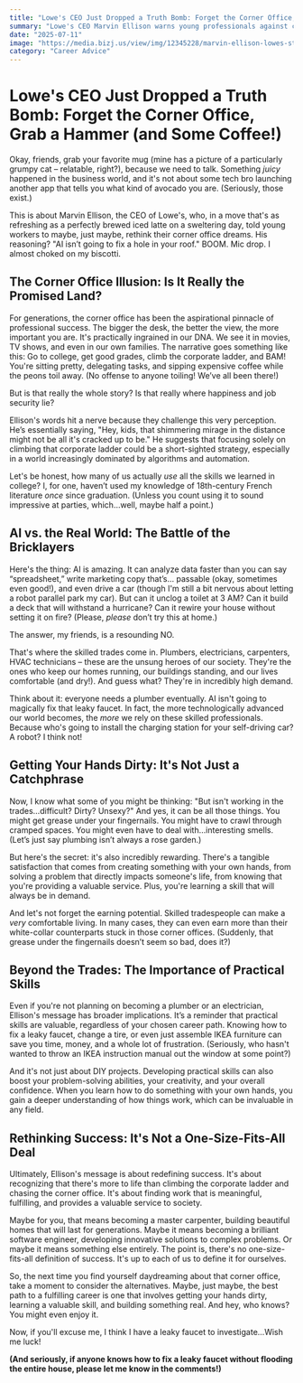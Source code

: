 ```yaml
---
title: "Lowe's CEO Just Dropped a Truth Bomb: Forget the Corner Office, Grab a Hammer (and Some Coffee!)"
summary: "Lowe's CEO Marvin Ellison warns young professionals against chasing corner offices, highlighting the enduring value of skilled trades in an AI-driven world. We dive into why getting your hands dirty might be the best career advice you'll hear all year."
date: "2025-07-11"
image: "https://media.bizj.us/view/img/12345228/marvin-ellison-lowes-store-mk003edit*1200xx6932-5199-432-0.jpg"
category: "Career Advice"
---
```


# Lowe's CEO Just Dropped a Truth Bomb: Forget the Corner Office, Grab a Hammer (and Some Coffee!)

Okay, friends, grab your favorite mug (mine has a picture of a particularly grumpy cat – relatable, right?), because we need to talk. Something _juicy_ happened in the business world, and it's not about some tech bro launching another app that tells you what kind of avocado you are. (Seriously, those exist.)

This is about Marvin Ellison, the CEO of Lowe's, who, in a move that's as refreshing as a perfectly brewed iced latte on a sweltering day, told young workers to maybe, just maybe, rethink their corner office dreams. His reasoning? "AI isn’t going to fix a hole in your roof." BOOM. Mic drop. I almost choked on my biscotti.

## The Corner Office Illusion: Is It Really the Promised Land?

For generations, the corner office has been the aspirational pinnacle of professional success. The bigger the desk, the better the view, the more important you are. It's practically ingrained in our DNA. We see it in movies, TV shows, and even in our own families. The narrative goes something like this: Go to college, get good grades, climb the corporate ladder, and BAM! You're sitting pretty, delegating tasks, and sipping expensive coffee while the peons toil away. (No offense to anyone toiling! We’ve all been there!)

But is that really the whole story? Is that really where happiness and job security lie?

Ellison's words hit a nerve because they challenge this very perception. He’s essentially saying, "Hey, kids, that shimmering mirage in the distance might not be all it's cracked up to be." He suggests that focusing solely on climbing that corporate ladder could be a short-sighted strategy, especially in a world increasingly dominated by algorithms and automation.

Let's be honest, how many of us actually _use_ all the skills we learned in college? I, for one, haven’t used my knowledge of 18th-century French literature _once_ since graduation. (Unless you count using it to sound impressive at parties, which…well, maybe half a point.)

## AI vs. the Real World: The Battle of the Bricklayers

Here's the thing: AI is amazing. It can analyze data faster than you can say “spreadsheet,” write marketing copy that’s… passable (okay, sometimes even good!), and even drive a car (though I'm still a bit nervous about letting a robot parallel park my car). But can it unclog a toilet at 3 AM? Can it build a deck that will withstand a hurricane? Can it rewire your house without setting it on fire? (Please, _please_ don’t try this at home.)

The answer, my friends, is a resounding NO.

That's where the skilled trades come in. Plumbers, electricians, carpenters, HVAC technicians – these are the unsung heroes of our society. They're the ones who keep our homes running, our buildings standing, and our lives comfortable (and dry!). And guess what? They're in incredibly high demand.

Think about it: everyone needs a plumber eventually. AI isn't going to magically fix that leaky faucet. In fact, the more technologically advanced our world becomes, the _more_ we rely on these skilled professionals. Because who's going to install the charging station for your self-driving car? A robot? I think not!

## Getting Your Hands Dirty: It's Not Just a Catchphrase

Now, I know what some of you might be thinking: "But isn't working in the trades…difficult? Dirty? Unsexy?" And yes, it can be all those things. You might get grease under your fingernails. You might have to crawl through cramped spaces. You might even have to deal with…interesting smells. (Let’s just say plumbing isn’t always a rose garden.)

But here's the secret: it's also incredibly rewarding. There's a tangible satisfaction that comes from creating something with your own hands, from solving a problem that directly impacts someone's life, from knowing that you're providing a valuable service. Plus, you're learning a skill that will always be in demand.

And let's not forget the earning potential. Skilled tradespeople can make a _very_ comfortable living. In many cases, they can even earn more than their white-collar counterparts stuck in those corner offices. (Suddenly, that grease under the fingernails doesn’t seem so bad, does it?)

## Beyond the Trades: The Importance of Practical Skills

Even if you're not planning on becoming a plumber or an electrician, Ellison's message has broader implications. It’s a reminder that practical skills are valuable, regardless of your chosen career path. Knowing how to fix a leaky faucet, change a tire, or even just assemble IKEA furniture can save you time, money, and a whole lot of frustration. (Seriously, who hasn't wanted to throw an IKEA instruction manual out the window at some point?)

And it's not just about DIY projects. Developing practical skills can also boost your problem-solving abilities, your creativity, and your overall confidence. When you learn how to do something with your own hands, you gain a deeper understanding of how things work, which can be invaluable in any field.

## Rethinking Success: It's Not a One-Size-Fits-All Deal

Ultimately, Ellison's message is about redefining success. It's about recognizing that there's more to life than climbing the corporate ladder and chasing the corner office. It's about finding work that is meaningful, fulfilling, and provides a valuable service to society.

Maybe for you, that means becoming a master carpenter, building beautiful homes that will last for generations. Maybe it means becoming a brilliant software engineer, developing innovative solutions to complex problems. Or maybe it means something else entirely. The point is, there's no one-size-fits-all definition of success. It's up to each of us to define it for ourselves.

So, the next time you find yourself daydreaming about that corner office, take a moment to consider the alternatives. Maybe, just maybe, the best path to a fulfilling career is one that involves getting your hands dirty, learning a valuable skill, and building something real. And hey, who knows? You might even enjoy it.

Now, if you'll excuse me, I think I have a leaky faucet to investigate…Wish me luck!

**(And seriously, if anyone knows how to fix a leaky faucet without flooding the entire house, please let me know in the comments!)**
